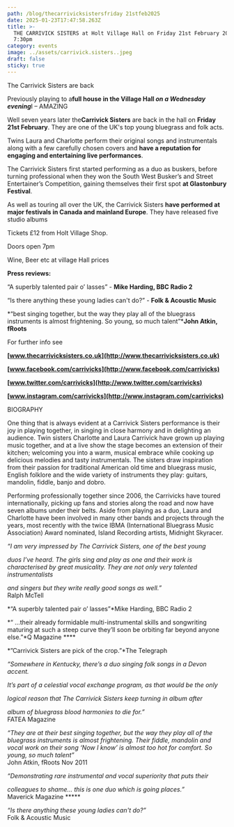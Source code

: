 ```yaml
---
path: /blog/thecarrivicksistersfriday 21stfeb2025
date: 2025-01-23T17:47:58.263Z
title: >-
  THE CARRIVICK SISTERS at Holt Village Hall on Friday 21st February 2025 at
  7:30pm
category: events
image: ../assets/carrivick.sisters..jpeg
draft: false
sticky: true
---
```



The Carrivick Sisters are back

Previously playing to a**full house in the Village Hall *on a Wednesday evening***I – AMAZING

Well seven years later the**Carrivick Sisters** are back in the hall on **Friday 21st February**. They are one of the UK's top young bluegrass and folk acts.

Twins Laura and Charlotte perform their original songs and instrumentals along with a few carefully chosen covers and **have a reputation for engaging and entertaining live performances**.

The Carrivick Sisters first started performing as a duo as buskers, before turning professional when they won the South West Busker’s and Street Entertainer’s Competition, gaining themselves their first spot **at Glastonbury Festival**.

As well as touring all over the UK, the Carrivick Sisters **have performed at** **major festivals in Canada and mainland Europe**. They have released five studio albums

Tickets £12 from Holt Village Shop.

Doors open 7pm

Wine, Beer etc at village Hall prices

**Press reviews:**

“A superbly talented pair o’ lasses” - **Mike Harding, BBC Radio 2**

“Is there anything these young ladies can't do?” - **Folk & Acoustic Music**

*“best singing together, but the way they play all of the bluegrass instruments is almost frightening. So young, so much talent”***John Atkin, fRoots**

For further info see

**[www.thecarrivicksisters.co.uk](http://www.thecarrivicksisters.co.uk)**

**[www.facebook.com/carrivicks](http://www.facebook.com/carrivicks)**

**[www.twitter.com/carrivicks](http://www.twitter.com/carrivicks)**

**[www.instagram.com/carrivicks](http://www.instagram.com/carrivicks)**

BIOGRAPHY

One thing that is always evident at a Carrivick Sisters performance is their joy in playing together, in singing in close harmony and in delighting an audience. Twin sisters Charlotte and Laura Carrivick have grown up playing music together, and at a live show the stage becomes an extension of their kitchen; welcoming you into a warm, musical embrace while cooking up delicious melodies and tasty instrumentals. The sisters draw inspiration from their passion for traditional American old time and bluegrass music, English folklore and the wide variety of instruments they play: guitars, mandolin, fiddle, banjo and dobro.

Performing professionally together since 2006, the Carrivicks have toured internationally, picking up fans and stories along the road and now have seven albums under their belts. Aside from playing as a duo, Laura and Charlotte have been involved in many other bands and projects through the years, most recently with the twice IBMA (International Bluegrass Music Association) Award nominated, Island Recording artists, Midnight Skyracer.

*“I am very impressed by The Carrivick Sisters, one of the best young*

*duos I’ve heard. The girls sing and play as one and their work is characterised by great musicality. They are not only very talented instrumentalists*

*and singers but they write really good songs as well.”* \
Ralph McTell

*“A superbly talented pair o’ lasses”*Mike Harding, BBC Radio 2

*“ …their already formidable multi-instrumental skills and songwriting maturing at such a steep curve they’ll soon be orbiting far beyond anyone else.”*Q Magazine \*\*\*\*

*”Carrivick Sisters are pick of the crop.”*The Telegraph

*“Somewhere in Kentucky, there’s a duo singing folk songs in a Devon accent.*

*It’s part of a celestial vocal exchange program, as that would be the only*

*logical reason that The Carrivick Sisters keep turning in album after*

*album of bluegrass blood harmonies to die for.”*\
FATEA Magazine

*“They are at their best singing together, but the way they play all of the bluegrass instruments is almost frightening. Their fiddle, mandolin and vocal work on their song ‘Now I know’ is almost too hot for comfort. So young, so much talent”*\
John Atkin, fRoots Nov 2011

*“Demonstrating rare instrumental and vocal superiority that puts their*

*colleagues to shame… this is one duo which is going places.”*\
Maverick Magazine \*\*\*\**

*“Is there anything these young ladies can't do?”*\
Folk & Acoustic Music